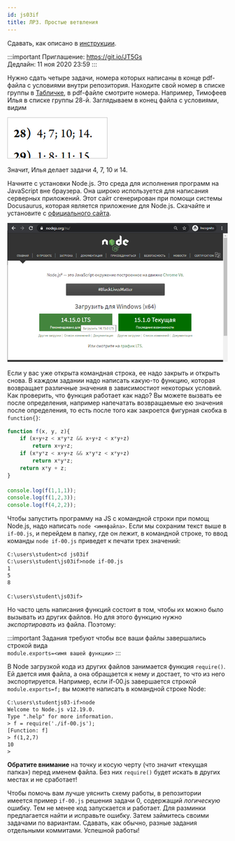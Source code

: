 ```yaml
---
id: js03if
title: ЛР3. Простые ветвления
---
```


Сдавать, как описано в [инструкции](labs.md).

:::important
Приглашение: https://git.io/JT5Gs <br/>
Дедлайн: 11 ноя 2020 23:59
:::

Нужно сдать четыре задачи, номера которых написаны в конце pdf-файла с условиями внутри репозитория. Находите свой номер в списке группы в [Табличке](https://docs.google.com/spreadsheets/d/13NEztGQWOVKS7TdsKctvaWNkH0_pQDyrPta67bUvOLE), в pdf-файле смотрите номера. Например, Тимофеев Илья в списке группы 28-й. Заглядываем в конец файла с условиями, видим

![Задачи по номеру варианта](../static/img/js03if-variant.png 'задачи по номеру варианта')

Значит, Илья делает задачи 4, 7, 10 и 14.

Начните с установки Node.js. Это среда для исполнения программ на JavaScript вне браузера. Она широко используется для написания серверных приложений. Этот сайт сгенерирован при помощи системы Docusaurus, которая является приложение для Node.js. Скачайте и установите с [официального сайта](https://nodejs.org/). 

![Сайт Node.js](../static/img/js03if-node.png 'Сайт Node.js') 

Если у вас уже открыта командная строка, ее надо закрыть и открыть снова. В каждом задании надо написать какую-то функцию, которая возвращает различные значения в зависимостиот некоторых условий. Как проверить, что функция работает как надо? Вы можете вызвать ее после определения, например напечатать возвращаемые ею значения после определения, то есть после того как закроется фигурная скобка в `function{}`:

```javascript
function f(x, y, z){
    if (x+y+z < x*y*z && x+y+z < x*y+z)
        return x+y+z;
    if (x*y*z < x+y+z && x*y*z < x*y+z)
        return x*y*z; 
    return x*y + z;
}

console.log(f(1,1,1));
console.log(f(1,2,3));
console.log(f(4,2,2));
```

Чтобы запустить программу на JS с командной строки при помощ Node.js, надо написать `node <имяфайла>`. Если мы сохраним текст выше в `if-00.js`, и перейдем в папку, где он лежит, в командной строке, то ввод команды `node if-00.js` приведет к печати трех значений:

```
C:\users\student>cd js03if
C:\users\student\js03if>node if-00.js
1
5
8

C:\users\student\js03if>
```

Но часто цель написания функций состоит в том, чтобы их можно было вызывать из других файлов. Но для этого функцию нужно *экспортировать* из файла. Поэтому:

:::important
Задания требуют чтобы все ваши файлы завершались строкой вида<br/>
`module.exports=<имя вашей функции>`
:::

В Node загрузкой кода из других файлов занимается функция `require()`. Ей дается имя файла, а она обращается к нему и достает, то что из него экспортируется. Например, если if-00.js завершается строкой `module.exports=f;` вы можете написать в командной строке Node:

```
C:\users\studentjs03-if>node
Welcome to Node.js v12.19.0.
Type ".help" for more information.
> f = require('./if-00.js');
[Function: f]
> f(1,2,7)
10
>
```

**Обратите внимание** на точку и косую черту (что значит «текущая папка») перед именем файла. Без них `require()` будет искать в других местах и не сработает!

Чтобы помочь вам лучше уяснить схему работы, в репозитории имеется пример `if-00.js` решения задачи 0, 
содержащий *логическую* ошибку. Тем не менее код запускается и работает. 
Для разминки предлагается найти и исправьте ошибку. 
Затем займитесь своими задачами по вариантам. Сдавать, как обычно, разные задания отдельными коммитами. Успешной работы!

